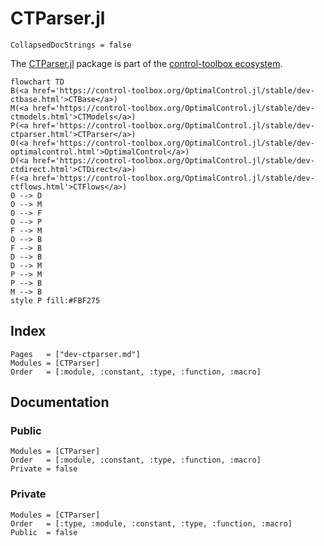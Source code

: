 # CTParser.jl

```@meta
CollapsedDocStrings = false
```

The [CTParser.jl](https://github.com/control-toolbox/CTParser.jl) package is part of the [control-toolbox ecosystem](https://github.com/control-toolbox).

```mermaid
flowchart TD
B(<a href='https://control-toolbox.org/OptimalControl.jl/stable/dev-ctbase.html'>CTBase</a>)
M(<a href='https://control-toolbox.org/OptimalControl.jl/stable/dev-ctmodels.html'>CTModels</a>)
P(<a href='https://control-toolbox.org/OptimalControl.jl/stable/dev-ctparser.html'>CTParser</a>)
O(<a href='https://control-toolbox.org/OptimalControl.jl/stable/dev-optimalcontrol.html'>OptimalControl</a>)
D(<a href='https://control-toolbox.org/OptimalControl.jl/stable/dev-ctdirect.html'>CTDirect</a>)
F(<a href='https://control-toolbox.org/OptimalControl.jl/stable/dev-ctflows.html'>CTFlows</a>)
O --> D
O --> M
O --> F
O --> P
F --> M
O --> B
F --> B
D --> B
D --> M
P --> M
P --> B
M --> B
style P fill:#FBF275
```

## Index

```@index
Pages   = ["dev-ctparser.md"]
Modules = [CTParser]
Order   = [:module, :constant, :type, :function, :macro]
```

## Documentation

### Public

```@autodocs
Modules = [CTParser]
Order   = [:module, :constant, :type, :function, :macro]
Private = false
```

### Private

```@autodocs
Modules = [CTParser]
Order   = [:type, :module, :constant, :type, :function, :macro]
Public  = false
```